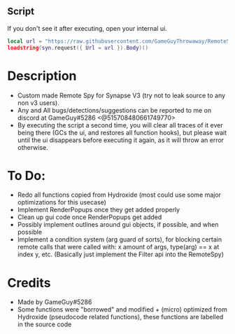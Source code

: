 ## Script
If you don't see it after executing, open your internal ui.
```lua
local url = "https://raw.githubusercontent.com/GameGuyThrowaway/RemoteSpy/main/script.lua"
loadstring(syn.request({ Url = url }).Body)()
```

# Description
* Custom made Remote Spy for Synapse V3 (try not to leak source to any non v3 users).
* Any and All bugs/detections/suggestions can be reported to me on discord at GameGuy#5286 <@515708480661749770>
* By executing the script a second time, you will clear all traces of it ever being there (GCs the ui, and restores all function hooks), but please wait until the ui disappears before executing it again, as it will throw an error otherwise.

# To Do:
* Redo all functions copied from Hydroxide (most could use some major optimizations for this usecase)
* Implement RenderPopups once they get added properly
* Clean up gui code once RenderPopups get added
* Possibly implement outlines around gui objects, if possible, and when possible
* Implement a condition system (arg guard of sorts), for blocking certain remote calls that were called with: x amount of args, type(arg) == x at index y, etc.  (Basically just implement the Filter api into the RemoteSpy)

# Credits
* Made by GameGuy#5286
* Some functions were "borrowed" and modified + (micro) optimized from Hydroxide (pseudocode related functions), these functions are labelled in the source code
